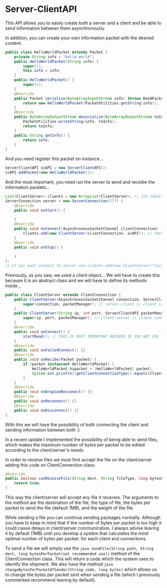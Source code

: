 # Server-ClientAPI
This API allows you to easily create both a server and a client and be able to send information between them asynchronously.

In addition, you can create your own information packet with the desired content.

```java
public class HelloWorldPacket extends Packet {
	private String info = "hello world";
	public HelloWorldPacket(String info) {
		super(1);
		this.info = info;
	}
	public HelloWorldPacket() {
		super(1);
	}
	@Override
	public Packet serialize(ByteArrayInputStream info) throws ReadPacketException {
		return new HelloWorldPacket(PacketUtilities.getString(info));
	}
	@Override
	public ByteArrayOutputStream deserialize(ByteArrayOutputStream toInfo) throws WritePacketException {
		PacketUtilities.writeString(info, toInfo);
		return toInfo;
	}	
	public String getInfo() {
		return info;
	}
}
```

And you need register this packet on instance...

```java
ServerClientAPI scAPI = new ServerClientAPI();
scAPI.addPacket(new HelloWorldPacket());
```

And the most important, you need run the server to send and receibe the information packets...

```java
List<ClientServer> clients = new ArrayList<ClientServer>; // its ideally you use HashMap ;)
ServerConnection server = new ServerConnection(777) {
	@Override
	public void onStart() {
		
	}
	@Override
	public void onConnect(AsynchronousSocketChannel clientConnection) {
		clients.add(new ClientServer(clientConnection, scAPI)); // there action to create the client instance...
	}
	@Override
	public void onStop() {
		
	}			
};
// if you want connect to server use clients.add(new ClientServer("localhost", 777, scAPI));
```

Previously, as you saw, we used a client object... We will have to create this because it is an abstract class and we will have to define its methods inside...

```java
public class ClientServer extends ClientConnection {
	public ClientServer(AsynchronousSocketChannel connection, ServerClientAPI packetManager) {
		super(connection, packetManager); // server-client || client connected to server
	}  
	public ClientServer(String ip, int port, ServerClientAPI packetManager) throws IOException {
		super(ip, port, packetManager); // client-server || client connect to server
	}
	@Override
	public void onConnect() {
		startRead(); // THIS IS MOST IMPORTANT BECAUSE IF YOU NOT USE THIS THE CLIENT NOT START READ THE PACKETS !!!!!!!!!!!
	}
	@Override
	public void onFailedConnect() {}
	@Override
	public void onRecibe(Packet packet) {
		if (packet instanceof HelloWorldPacket) {
			HelloWorldPacket hipacket = (HelloWorldPacket) packet;
			System.out.println((getClientConnectionType().equals(ClientConnectionType.CLIENT_TO_SERVER ? "Server says: " : "Client says: ")) + hipacket.getInfo());
		}
	}
	@Override
	public void onDropCanReconnect() {}
	@Override
	public void onReconnect() {}
	@Override
	public void onDisconnect() {}
}
```

With this we will have the possibility of both connecting the client and sending information between both :)

In a recent update I implemented the possibility of being able to send files, which makes the maximum number of bytes per packet to be edited according to the client/server's needs.

In order to receive files we must first accept the file on the client/server adding this code on ClientConnection class:

```java
@Override
public boolean canReceiveFile(String dest, String fileType, long bytesPerPacket, long fileLenght) {
	return true;
}
```

This way the client/server will accept any file it receives. The arguments to the method are the destination of the file, the type of file, the bytes per packet to send the file (default 1MB), and the weight of the file.

While sending a file you can continue sending packages normally. Although you have to keep in mind that if the number of bytes per packet is too high it could cause delays in client/server communication, I always advise leaving it by default (1MB) until you develop a system that calculates the most optimal number of bytes per packet. for each client and connections.

To send a file we will simply use the ```java sendFile(String path, String dest, long bytesPerPacket(not recommended use))``` method of the ClientConnection class. This will return a code which the system uses to identify the shipment. We also have the method ```java changeBytesPerPacketOfSender(String code, long bytes)``` which allows us to change the bytes per packet sent when sending a file (which I previously commented recommend leaving by default).
